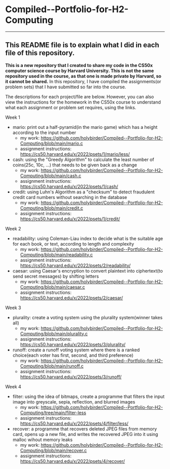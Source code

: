 # Compiled--Portfolio-for-H2-Computing
---
This README file is to explain what I did in each file of this repository.
---
**This is a new repository that I created to share my code in the CS50x computer science course by Harvard University.
This is not the same repository used in the course, as that one is made private by Harvard, so it cannot be shared.**
In this repository, I have compiled the assignments(or problem sets) that I have submitted so far into the course.

The descriptions for each project/file are below.
However, you can also view the instructions for the homework in the CS50x course to understand what each assignment or problem set requires, using the links.

Week 1
- mario: print out a half-pyramid(in the mario game) which has a height according to the input number
   - my work: https://github.com/holybirder/Compiled--Portfolio-for-H2-Computing/blob/main/mario.c
   - assignment instructions: https://cs50.harvard.edu/x/2022/psets/1/mario/less/
- cash: using the "Greedy Algorithm" to calculate the least number of coins(25c, 10c, ...) that needs to be given back as a change
   - my work: https://github.com/holybirder/Compiled--Portfolio-for-H2-Computing/blob/main/cash.c
   - assignment instructions: https://cs50.harvard.edu/x/2022/psets/1/cash/
- credit: using Luhn's Algorithm as a "checksum" to detect fraudulent credit card numbers without searching in the database
   - my work: https://github.com/holybirder/Compiled--Portfolio-for-H2-Computing/blob/main/credit.c
   - assignment instructions: https://cs50.harvard.edu/x/2022/psets/1/credit/ 

Week 2
- readability: using Coleman-Liau index to decide what is  the suitable age for each book, or text, according to length and complexity
   - my work: https://github.com/holybirder/Compiled--Portfolio-for-H2-Computing/blob/main/readability.c
   - assignment instructions: https://cs50.harvard.edu/x/2022/psets/2/readability/
- caesar: using Caesar's encryption to convert plaintext into ciphertext(to send secret messages) by shifting letters
   - my work: https://github.com/holybirder/Compiled--Portfolio-for-H2-Computing/blob/main/caesar.c
   - assignment instructions: https://cs50.harvard.edu/x/2022/psets/2/caesar/

Week 3
- plurality: create a voting system using the plurality system(winner takes all)
   - my work: https://github.com/holybirder/Compiled--Portfolio-for-H2-Computing/blob/main/plurality.c
   - assignment instructions: https://cs50.harvard.edu/x/2022/psets/3/plurality/
- runoff: create a runoff voting system where there is a ranked choice(each voter has first, second, and third preference)
   - my work: https://github.com/holybirder/Compiled--Portfolio-for-H2-Computing/blob/main/runoff.c
   - assignment instructions: https://cs50.harvard.edu/x/2022/psets/3/runoff/

Week 4
- filter: using the idea of bitmaps, create a programme that filters the input image into greyscale, sepia, reflection, and blurred images
   - my work: https://github.com/holybirder/Compiled--Portfolio-for-H2-Computing/tree/main/filter-less
   - assignment instructions: https://cs50.harvard.edu/x/2022/psets/4/filter/less/
- recover: a programme that recovers deleted JPEG files from memory card, opens up a new file, and writes the recovered JPEG into it using malloc wihout memory leaks
   - my work: https://github.com/holybirder/Compiled--Portfolio-for-H2-Computing/blob/main/recover.c
   - assignment instructions: https://cs50.harvard.edu/x/2022/psets/4/recover/
 
